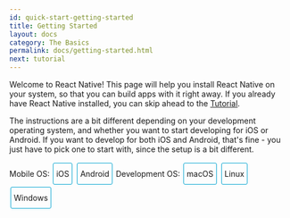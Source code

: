 ```yaml
---
id: quick-start-getting-started
title: Getting Started
layout: docs
category: The Basics
permalink: docs/getting-started.html
next: tutorial
---
```


Welcome to React Native! This page will help you install React Native on
your system, so that you can build apps with it right away. If you already
have React Native installed, you can skip ahead to the
[Tutorial](/react-native/docs/tutorial.html).

The instructions are a bit different depending on your development operating system, and whether you want to start developing for iOS or Android. If you
want to develop for both iOS and Android, that's fine - you just have to pick
one to start with, since the setup is a bit different.

<div class="toggler">
  <style>
    .toggler a {
      display: inline-block;
      padding: 10px 5px;
      margin: 2px;
      border: 1px solid #05A5D1;
      border-radius: 3px;
      text-decoration: none !important;
    }
    .display-os-mac .toggler .button-mac,
    .display-os-linux .toggler .button-linux,
    .display-os-windows .toggler .button-windows,
    .display-platform-ios .toggler .button-ios,
    .display-platform-android .toggler .button-android {
      background-color: #05A5D1;
      color: white;
    }
    block { display: none; }
    .display-platform-ios.display-os-mac .ios.mac,
    .display-platform-ios.display-os-linux .ios.linux,
    .display-platform-ios.display-os-windows .ios.windows,
    .display-platform-android.display-os-mac .android.mac,
    .display-platform-android.display-os-linux .android.linux,
    .display-platform-android.display-os-windows .android.windows {
      display: block;
    }
  </style>
  <span>Mobile OS:</span>
  <a href="javascript:void(0);" class="button-ios" onclick="display('platform', 'ios')">iOS</a>
  <a href="javascript:void(0);" class="button-android" onclick="display('platform', 'android')">Android</a>
  <span>Development OS:</span>
  <a href="javascript:void(0);" class="button-mac" onclick="display('os', 'mac')">macOS</a>
  <a href="javascript:void(0);" class="button-linux" onclick="display('os', 'linux')">Linux</a>
  <a href="javascript:void(0);" class="button-windows" onclick="display('os', 'windows')">Windows</a>
</div>

<block class="linux windows ios" />

## Unsupported

<div>Unfortunately, Apple only lets you develop for iOS on a Mac. If you want to build an iOS app but you don't have a Mac yet, you can try starting with the <a href="" onclick="display('platform', 'android')">Android</a> instructions instead.</div>

<center><img src="img/react-native-sorry-not-supported.png" width="150"></img></center>

<block class="mac ios" />

## Installing Dependencies

You will need Node.js, Watchman, the React Native command line interface, and Xcode.

<block class="mac android" />

## Installing Dependencies

You will need Node.js, Watchman, the React Native command line interface, and Android Studio.

<block class="windows linux android" />

## Installing Dependencies

You will need Node.js, the React Native command line interface, and Android Studio.

<block class="mac ios android" />

### Node, Watchman

We recommend installing Node and Watchman using [Homebrew](http://brew.sh/). Run the following commands in a Terminal after installing Homebrew:

```
brew install node
brew install watchman
```

> [Watchman](https://facebook.github.io/watchman) is a tool by Facebook for watching
changes in the filesystem. It is highly recommended you install it for better performance.

<block class="linux android" />

### Node

Follow the [installation instructions for your Linux distribution](https://nodejs.org/en/download/package-manager/) to install Node.js 4 or newer.

<block class='windows android' />

### Node

We recommend installing Node.js and Python2 via [Chocolatey](https://chocolatey.org), a popular package manager for Windows. Open a Command Prompt as Administrator, then run:

```
choco install nodejs.install
choco install python2
```

> You can find additional installation options on [Node.js's Downloads page](https://nodejs.org/en/download/).

<block class="mac ios android" />

### The React Native CLI

Node.js comes with npm, which lets you install the React Native command line interface.

Run the following command in a Terminal:

```
npm install -g react-native-cli
```

<block class="windows linux android" />

### The React Native CLI

Node.js comes with npm, which lets you install the React Native command line interface.

<block class="mac ios android" />

Run the following command in a Terminal:

```
npm install -g react-native-cli
```

> If you get a *permission error*, try using sudo: `sudo npm install -g react-native-cli`.

> If you get an error like `Cannot find module 'npmlog'`, try installing npm directly: `curl -0 -L http://npmjs.org/install.sh | sudo sh`.

<block class="mac ios" />

### Xcode

The easiest way to install Xcode is via the [Mac App Store](https://itunes.apple.com/us/app/xcode/id497799835?mt=12). Installing Xcode will also install the iOS Simulator and all the necessary tools to build your iOS app.

<block class="mac linux windows android" />

### Android Development Environment

Setting up your development environment can be somewhat tedious if you're new to Android development. If you're already familiar with Android development, there are a few things you may need to configure. In either case, please make sure to carefully follow the next few steps.

#### 1. Download and install Android Studio

[Android Studio](https://developer.android.com/studio/install.html) provides the Android SDK and AVD (emulator) required to run and test your React Native apps.

<block class="mac android" />

> Android Studio requires the [Java Development Kit (JDK)](http://www.oracle.com/technetwork/java/javase/downloads/jdk8-downloads-2133151.html), version 8 or higher. You can type `javac -version` in a terminal to see what version you have, if any.

<block class="mac windows android" />

#### 2. Install the AVD and HAXM

Choose `Custom` installation when running Android Studio for the first time. Make sure the boxes next to all of the following are checked:

- `Android SDK`
- `Android SDK Platform`
- `Performance (Intel ® HAXM)`
- `Android Virtual Device`

Then, click "Next" to install all of these components.

> If you've already installed Android Studio before, you can still [install HAXM](https://software.intel.com/en-us/android/articles/installation-instructions-for-intel-hardware-accelerated-execution-manager-windows) without performing a custom installation.

<block class="linux android" />

#### 2. Install the AVD and configure VM acceleration

Choose `Custom` installation when running Android Studio for the first time. Make sure the boxes next to all of the following are checked:

- `Android SDK`
- `Android SDK Platform`
- `Android Virtual Device`

Click "Next" to install all of these components, then [configure VM acceleration](https://developer.android.com/studio/run/emulator-acceleration.html#vm-linux) on your system.

<block class="mac linux windows android" />

#### 3. Install the Android 6.0 (Marshmallow) SDK

Android Studio installs the most recent Android SDK by default. React Native, however, requires the `Android 6.0 (Marshmallow)` SDK. To install it, launch the SDK Manager, click on "Configure" in the "Welcome to Android Studio" screen.

> The SDK Manager can also be found within the Android Studio "Preferences" menu, under **Appearance & Behavior** → **System Settings** → **Android SDK**.

Select "SDK Platforms" from within the SDK Manager, then check the box next to "Show Package Details". Look for and expand the `Android 6.0 (Marshmallow)` entry, then make sure the following items are all checked:

- `Google APIs`
- `Intel x86 Atom System Image`
- `Intel x86 Atom_64 System Image`
- `Google APIs Intel x86 Atom_64 System Image`

Next, select "SDK Tools" and check the box next to "Show Package Details" here as well. Look for and expand the "Android SDK Build Tools" entry, then make sure that `Android SDK Build-Tools 23.0.1` is selected.

Finally, click "Apply" to download and install the Android SDK and related build tools.

<block class="mac windows linux android" />

#### 4. Set up the ANDROID_HOME environment variable

The React Native command line interface requires the `ANDROID_HOME` environment variable to be set up.

<block class="mac android" />

Add the following lines to your `~/.bashrc` (or equivalent) config file:

```
export ANDROID_HOME=~/Library/Android/sdk
export PATH=${PATH}:${ANDROID_HOME}/tools
export PATH=${PATH}:${ANDROID_HOME}/platform-tools
```

> Please make sure you export the correct path for `ANDROID_HOME`. If you installed the Android SDK using Homebrew, it would be located at `/usr/local/opt/android-sdk`.

<block class="linux android" />

Add the following lines to your `~/.bashrc` (or equivalent) config file:

```
export ANDROID_HOME=~/Android/Sdk
export PATH=${PATH}:${ANDROID_HOME}/tools
export PATH=${PATH}:${ANDROID_HOME}/platform-tools
```

> Please make sure you export the correct path for `ANDROID_HOME` if you did not install the Android SDK using Android Studio.

<block class="windows android" />

Go to **Control Panel** → **System and Security** → **System** → **Change settings** →
**Advanced System Settings** → **Environment variables** → **New**, then enter the path to your Android SDK.

![env variable](img/react-native-android-sdk-environment-variable-windows.png)

Restart the Command Prompt to apply the new environment variable.

<block class="linux windows android" />

> Please make sure you export the correct path for `ANDROID_HOME` if you did not install the Android SDK using Android Studio.

<block class="linux android" />

### Watchman (optional)

Follow the [Watchman installation guide](https://facebook.github.io/watchman/docs/install.html#build-install) to compile and install Watchman from source.

> [Watchman](https://facebook.github.io/watchman/docs/install.html) is a tool by Facebook for watching
changes in the filesystem. It is highly recommended you install it for better performance, but it's alright to skip this if you find the process to be tedious.

<block class="mac windows linux android" />

## Starting the Android Virtual Device

![Android Studio AVD Manager](img/react-native-tools-avd.png)

You can see the list of available AVDs by opening the "AVD Manager" from within Android Studio. You can also run the following command in a terminal:

```
android avd
```

Once in the "AVD Manager", select your AVD and click "Start...".

> Android Studio should have set up an Android Virtual Device for you during installation, but it is very common to run into an issue where Android Studio fails to install the AVD. You may follow the [Android Studio User Guide](https://developer.android.com/studio/run/managing-avds.html) to create a new AVD manually if needed.

<block class="mac ios android" />

## Testing your React Native Installation

<block class="mac ios" />

Use the React Native command line interface to generate a new React Native project called "AwesomeProject", then run `react-native run-ios` inside the newly created folder.

```
react-native init AwesomeProject
cd AwesomeProject
react-native run-ios
```

You should see your new app running in the iOS Simulator shortly.

`react-native run-ios` is just one way to run your app. You can also run it directly from within Xcode or [Nuclide](https://nuclide.io/).

<block class="mac android" />

Use the React Native command line interface to generate a new React Native project called "AwesomeProject", then run `react-native run-android` inside the newly created folder:

```
react-native init AwesomeProject
cd AwesomeProject
react-native run-android
```

If everything is set up correctly, you should see your new app running in your AVD shortly.

`react-native run-android` is just one way to run your app - you can also run it directly from within Android Studio or [Nuclide](https://nuclide.io/).

<block class="mac ios android" />

### Modifying your app

Now that you have successfully run the app, let's modify it.

<block class="mac ios" />

- Open `index.ios.js` in your text editor of choice and edit some lines.
- Hit `Command⌘ + R` in your iOS Simulator to reload the app and see your change!

<block class="mac android" />

- Open `index.android.js` in your text editor of choice and edit some lines.
- Press the `R` key twice or select `Reload` from the Developer Menu to see your change!

<block class="mac ios android" />

### That's it!

Congratulations! You've successfully run and modified your first React Native app.

<center><img src="img/react-native-congratulations.png" width="150"></img></center>

<block class="windows android" />

## Testing your React Native Installation

Use the React Native command line interface to generate a new React Native project called "AwesomeProject", then run `react-native start` inside the newly created folder to start the packager.

```
react-native init AwesomeProject
cd AwesomeProject
react-native start
```

Open a new command prompt and run `react-native run-android` inside the same folder to launch the app on your AVD.

```
react-native run-android
```

<block class="linux android" />

## Testing your React Native Installation

Use the React Native command line interface to generate a new React Native project called "AwesomeProject", then run `react-native run-android` inside the newly created folder.

```
react-native init AwesomeProject
cd AwesomeProject
react-native run-android
```

<block class="windows linux android" />

If everything is set up correctly, you should see your new app running in your Android emulator shortly.

<block class="windows android" />

> If you're targeting API level 23, the app might crash on first launch with an error smilar to `Unable to add window android.view.ViewRootImpl$W@c51fa6 -- permission denied for this window type`. To fix this, you need to go to `System settings > Apps > Configure apps > Draw over other apps` and grant the permission for the app.

NOTE: Many React Native modules haven't been tested on Marshmallow and might break. Please thoroughly test the app if you target API level 23 and file a bug report if you find that something is broken.

<block class="windows linux android" />

### Modifying your app

Now that you have successfully run the app, let's modify it.

- Open `index.android.js` in your text editor of choice and edit some lines.
- Press the `R` key twice or select `Reload` from the Developer Menu to see your change!

### That's it!

Congratulations! You've successfully run and modified a React Native app.

<center><img src="img/react-native-congratulations.png" width="150"></img></center>

<block class="mac ios" />

## Now What?

- If you want to add this new React Native code to an existing application, check out the [Integration guide](docs/integration-with-existing-apps.html).

- If you can't get this to work, see the [Troubleshooting](docs/troubleshooting.html#content) page.

- If you're curious to learn more about React Native, continue on
to the [Tutorial](docs/tutorial.html).

<block class="windows linux mac android" />

## Now What?

- If you want to add this new React Native code to an existing application, check out the [Integration guide](docs/integration-with-existing-apps.html).

- If you can't get this to work, see the [Troubleshooting](docs/troubleshooting.html#content) page.

- If you're curious to learn more about React Native, continue on
to the [Tutorial](docs/tutorial.html).

<script>
// Convert <div>...<span><block /></span>...</div>
// Into <div>...<block />...</div>
var blocks = document.getElementsByTagName('block');
for (var i = 0; i < blocks.length; ++i) {
  var block = blocks[i];
  var span = blocks[i].parentNode;
  var container = span.parentNode;
  container.insertBefore(block, span);
  container.removeChild(span);
}
// Convert <div>...<block />content<block />...</div>
// Into <div>...<block>content</block><block />...</div>
blocks = document.getElementsByTagName('block');
for (var i = 0; i < blocks.length; ++i) {
  var block = blocks[i];
  while (block.nextSibling && block.nextSibling.tagName !== 'BLOCK') {
    block.appendChild(block.nextSibling);
  }
}
function display(type, value) {
  var container = document.getElementsByTagName('block')[0].parentNode;
  container.className = 'display-' + type + '-' + value + ' ' +
    container.className.replace(RegExp('display-' + type + '-[a-z]+ ?'), '');
}

// If we are coming to the page with a hash in it (i.e. from a search, for example), try to get
// us as close as possible to the correct platform and dev os using the hashtag and block walk up.
var foundHash = false;
if (window.location.hash !== '' && window.location.hash !== 'content') { // content is default
  var hashLinks = document.querySelectorAll('a.hash-link');
  for (var i = 0; i < hashLinks.length && !foundHash; ++i) {
    if (hashLinks[i].hash === window.location.hash) {
      var parent = hashLinks[i].parentElement;
      while (parent) {
        if (parent.tagName === 'BLOCK') {
          var devOS = null;
          var targetPlatform = null;
          // Could be more than one target os and dev platform, but just choose some sort of order
          // of priority here.

          // Dev OS
          if (parent.className.indexOf('mac') > -1) {
            devOS = 'mac';
          } else if (parent.className.indexOf('linux') > -1) {
            devOS = 'linux';
          } else if (parent.className.indexOf('windows') > -1) {
            devOS = 'windows';
          } else {
            break; // assume we don't have anything.
          }

          // Target Platform
          if (parent.className.indexOf('ios') > -1) {
            targetPlatform = 'ios';
          } else if (parent.className.indexOf('android') > -1) {
            targetPlatform = 'android';
          } else {
            break; // assume we don't have anything.
          }
          // We would have broken out if both targetPlatform and devOS hadn't been filled.
          display('os', devOS);
          display('platform', targetPlatform);
          foundHash = true;
          break;
        }
        parent = parent.parentElement;
      }
    }
  }
}
// Do the default if there is no matching hash
if (!foundHash) {
  var isMac = navigator.platform === 'MacIntel';
  var isWindows = navigator.platform === 'Win32';
  display('os', isMac ? 'mac' : (isWindows ? 'windows' : 'linux'));
  display('platform', isMac ? 'ios' : 'android');
}
</script>
